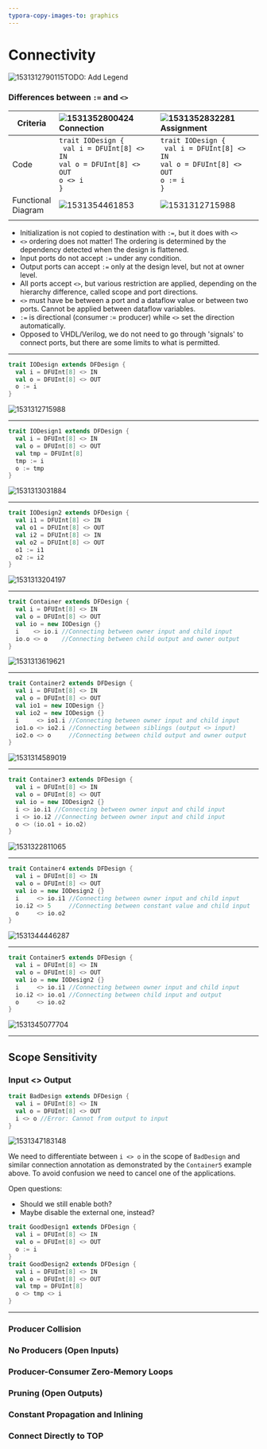 ```yaml
---
typora-copy-images-to: graphics
---
```


# Connectivity

![1531312790115](graphics/1531312790115.png)TODO: Add Legend



### Differences between `:=` and `<>`

| Criteria                | ![1531352800424](C:\IdeaProjects\DFiant\doc\formal\graphics\1531352800424.png) Connection | ![1531352832281](C:\IdeaProjects\DFiant\doc\formal\graphics\1531352832281.png) Assignment |
| ----------------------- | :----------------------------------------------------------- | :----------------------------------------------------------- |
| Code                    | `trait IODesign {`<br />  ` val i = DFUInt[8] <> IN`<br />  `val o = DFUInt[8] <> OUT`<br />  `o <> i`<br />`}` | `trait IODesign {`<br />  ` val i = DFUInt[8] <> IN`<br />  `val o = DFUInt[8] <> OUT`<br />  `o := i`<br />`}` |
| Functional<br />Diagram | ![1531354461853](C:\IdeaProjects\DFiant\doc\formal\graphics\1531354461853.png) | ![1531312715988](graphics/1531314030378.png)                 |
|                         |                                                              |                                                              |



* Initialization is not copied to destination with `:=`, but it does with `<>`
* `<>` ordering does not matter! The ordering is determined by the dependency detected when the design is flattened.
* Input ports do not accept `:=` under any condition.
* Output ports can accept `:=` only at the design level, but not at owner level.
* All ports accept `<>`, but various restriction are applied, depending on the hierarchy difference, called scope and port directions.
* `<>` must have be between a port and a dataflow value or between two ports. Cannot be applied between dataflow variables.
* `:=` is directional (consumer := producer) while `<>` set the direction automatically.
* Opposed to VHDL/Verilog, we do not need to go through 'signals' to connect ports, but there are some limits to what is permitted.



---

```scala
trait IODesign extends DFDesign {
  val i = DFUInt[8] <> IN
  val o = DFUInt[8] <> OUT
  o := i
}
```

![1531312715988](graphics/1531314030378.png)

---

```scala
trait IODesign1 extends DFDesign {
  val i = DFUInt[8] <> IN
  val o = DFUInt[8] <> OUT
  val tmp = DFUInt[8]
  tmp := i
  o := tmp
}
```

![1531313031884](graphics/1531314048642.png)

---

```scala
trait IODesign2 extends DFDesign {
  val i1 = DFUInt[8] <> IN
  val o1 = DFUInt[8] <> OUT
  val i2 = DFUInt[8] <> IN
  val o2 = DFUInt[8] <> OUT
  o1 := i1
  o2 := i2
}
```

![1531313204197](graphics/1531314259406.png)

---

```scala
trait Container extends DFDesign {
  val i = DFUInt[8] <> IN
  val o = DFUInt[8] <> OUT
  val io = new IODesign {}
  i    <> io.i //Connecting between owner input and child input
  io.o <> o    //Connecting between child output and owner output
}
```

![1531313619621](graphics/1531314601402.png)

---

```scala
trait Container2 extends DFDesign {
  val i = DFUInt[8] <> IN
  val o = DFUInt[8] <> OUT
  val io1 = new IODesign {}
  val io2 = new IODesign {}
  i     <> io1.i //Connecting between owner input and child input
  io1.o <> io2.i //Connecting between siblings (output <> input)
  io2.o <> o     //Connecting between child output and owner output
}
```

![1531314589019](graphics/1531314589019.png)

---

```scala
trait Container3 extends DFDesign {
  val i = DFUInt[8] <> IN
  val o = DFUInt[8] <> OUT
  val io = new IODesign2 {}
  i <> io.i1 //Connecting between owner input and child input
  i <> io.i2 //Connecting between owner input and child input
  o <> (io.o1 + io.o2)
}
```

![1531322811065](graphics/1531322880257.png)

---

```scala
trait Container4 extends DFDesign {
  val i = DFUInt[8] <> IN
  val o = DFUInt[8] <> OUT
  val io = new IODesign2 {}
  i     <> io.i1 //Connecting between owner input and child input
  io.i2 <> 5     //Connecting between constant value and child input
  o     <> io.o2
}
```

![1531344446287](C:\IdeaProjects\DFiant\doc\formal\graphics\1531344446287.png)

---

```scala
trait Container5 extends DFDesign {
  val i = DFUInt[8] <> IN
  val o = DFUInt[8] <> OUT
  val io = new IODesign2 {}
  i     <> io.i1 //Connecting between owner input and child input
  io.i2 <> io.o1 //Connecting between child input and output
  o     <> io.o2
}
```

![1531345077704](C:\IdeaProjects\DFiant\doc\formal\graphics\1531345200179.png)

---

## Scope Sensitivity

### Input <> Output 

```scala
trait BadDesign extends DFDesign {
  val i = DFUInt[8] <> IN
  val o = DFUInt[8] <> OUT
  i <> o //Error: Cannot from output to input 
}
```

![1531347183148](C:\IdeaProjects\DFiant\doc\formal\graphics\1531347183148.png)

We need to differentiate between `i <> o` in the scope of `BadDesign` and similar connection annotation as demonstrated by the `Container5` example above. To avoid confusion we need to cancel one of the applications.

Open questions:

* Should we still enable both? 
* Maybe disable the external one, instead?

```scala
trait GoodDesign1 extends DFDesign {
  val i = DFUInt[8] <> IN
  val o = DFUInt[8] <> OUT
  o := i 
}
trait GoodDesign2 extends DFDesign {
  val i = DFUInt[8] <> IN
  val o = DFUInt[8] <> OUT
  val tmp = DFUInt[8]  
  o <> tmp <> i 
}
```



---

### Producer Collision



### No Producers (Open Inputs)



### Producer-Consumer Zero-Memory Loops



### Pruning (Open Outputs)



### Constant Propagation and Inlining



### Connect Directly to TOP
